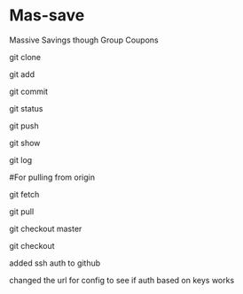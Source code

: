 # Mas-save
Massive Savings though Group Coupons

git clone

git add

git commit

git status

git push

git show 

git log

#For pulling from origin

git fetch

git pull

git checkout master

git checkout <hadcode of the verion>

added ssh auth to github

changed the url for config to see if auth based on keys works
